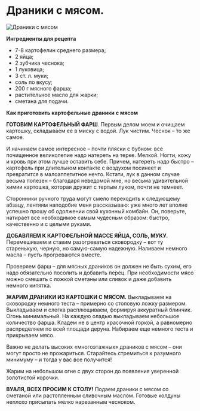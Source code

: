 # Драники с мясом.
![Драники с мясом](/images/Kulinar/Second/draniki.jpg 'Драники с мясом')

**Ингредиенты для рецепта**

- 7-8 картофелин среднего размера;
- 2 яйца;
- 2 зубчика чеснока;
- 1 луковица;
- 3 ст. л. муки;
- соль по вкусу;
- 200 г мясного фарша;
- растительное масло для жарки;
- сметана для подачи.

**Как приготовить картофельные драники с мясом**

**ГОТОВИМ КАРТОФЕЛЬНЫЙ ФАРШ**. Первым делом моем и очищаем картошку, складываем ее в миску с водой.
Лук чистим. Чеснок – то же самое.

И начинаем самое интересное – почти пляски с бубном: все почищенное великолепие надо натереть на терке. Мелкой. Ногти, кожу и кровь при этом лучше оставить себе. Причем, натереть надо быстро – картофель при длительном контакте с воздухом посинеет и превратится в малоаппетитное нечто. Кстати, лук в данном случае весьма полезен – благодаря неведомой мне, но весьма удивительной химии картошка, которая дружит с тертым луком, почти не темнеет.

Сторонники ручного труда могут смело переходить к следующему абзацу, лентяям наподобие меня рассказываю: уже много лет вполне успешно прошу об одолжении свой кухонный комбайн. Он, поверьте, натирает все необходимое самым чудесным образом: быстро, качественно и с целыми руками.

**ДОБАВЛЯЕМ К КАРТОФЕЛЬНОЙ МАССЕ ЯЙЦА, СОЛЬ, МУКУ.** Перемешиваем и ставим разогреваться сковородку – вот ту старенькую, черную, но самую-самую надежную. Наливаем немного масла – пусть прогреваются вместе.

Проверяем фарш – для мясных драников он должен не быть сухим, его надо обязательно посолить и добавить перец. При необходимости мясо можно смешать с ложкой сметаны или сливок и даже добавить немного кипятка.

**ЖАРИМ ДРАНИКИ ИЗ КАРТОШКИ С МЯСОМ.** Выкладываем на сковородку немного теста – примерно со столовую ложку размером. Выкладываем и слегка расплющиваем, формируя аккуратный блинчик. Огонь минимальный. На каждую оладью выкладываем небольшое количество фарша. Кладем не в центр красочной горкой, а равномерно распределяем по всей площади деруна. Набираем еще немного теста и прикрываем мясо.

Важно не делать высоких «многоэтажных» драников с мясом – они могут просто не прожариться. Старайтесь стремиться к разумного минимуму – и тогда у вас все получится!

Жарим на небольшом огне с двух сторон до появления уверенной золотистой корочки.

**ВУАЛЯ, ВСЕХ ПРОСИМ К СТОЛУ!** Подаем драники с мясом со сметаной или растопленным сливочным маслом. Готовые колдуны неплохо присыпать мелко нарезанным чесноком. 

